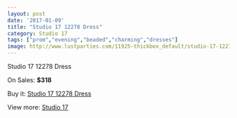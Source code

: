 ```yaml
---
layout: post
date: '2017-01-09'
title: "Studio 17 12278 Dress"
category: Studio 17
tags: ["prom","evening","beaded","charming","dresses"]
image: http://www.lustparties.com/11925-thickbox_default/studio-17-12278-dress.jpg
---
```

Studio 17 12278 Dress

On Sales: **$318**
<a href="https://www.lustparties.com/en/studio-17/4324-studio-17-12278-dress.html"><amp-img layout="responsive" width="600" height="600" src="//www.lustparties.com/11925-thickbox_default/studio-17-12278-dress.jpg" alt="Studio 17 12278 Dress 0" /></a>
<a href="https://www.lustparties.com/en/studio-17/4324-studio-17-12278-dress.html"><amp-img layout="responsive" width="600" height="600" src="//www.lustparties.com/11927-thickbox_default/studio-17-12278-dress.jpg" alt="Studio 17 12278 Dress 1" /></a>
<a href="https://www.lustparties.com/en/studio-17/4324-studio-17-12278-dress.html"><amp-img layout="responsive" width="600" height="600" src="//www.lustparties.com/11926-thickbox_default/studio-17-12278-dress.jpg" alt="Studio 17 12278 Dress 2" /></a>

Buy it: [Studio 17 12278 Dress](https://www.lustparties.com/en/studio-17/4324-studio-17-12278-dress.html "Studio 17 12278 Dress")

View more: [Studio 17](https://www.lustparties.com/en/22-studio-17 "Studio 17")